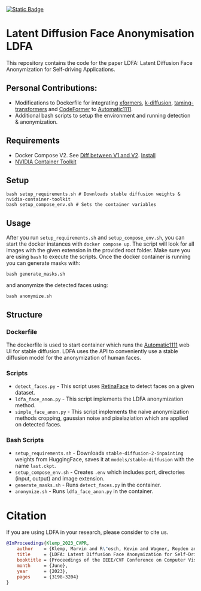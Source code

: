 [![Static Badge](https://img.shields.io/badge/Paper-CVPRW23-1c75b8?style=plastic)](https://openaccess.thecvf.com/content/CVPR2023W/E2EAD/papers/Klemp_LDFA_Latent_Diffusion_Face_Anonymization_for_Self-Driving_Applications_CVPRW_2023_paper.pdf)

# Latent Diffusion Face Anonymisation LDFA
This repository contains the code for the paper LDFA: Latent Diffusion Face Anonymization for Self-driving Applications.

## Personal Contributions:
- Modifications to Dockerfile for integrating [xformers](https://github.com/facebookresearch/xformers), [k-diffusion](https://github.com/crowsonkb/k-diffusion.git), [taming-transformers](https://github.com/CompVis/taming-transformers.git) and [CodeFormer](https://github.com/sczhou/CodeFormer) to [Automatic1111](https://github.com/AUTOMATIC1111/stable-diffusion-webui).
- Additional bash scripts to setup the environment and running detection & anonymization.

## Requirements
- Docker Compose V2. See [Diff between V1 and V2](https://docs.docker.com/compose/migrate/#what-are-the-functional-differences-between-compose-v1-and-compose-v2). [Install](https://docs.docker.com/compose/install/linux/)
- [NVIDIA Container Toolkit](https://docs.nvidia.com/datacenter/cloud-native/container-toolkit/latest/index.html)

## Setup
```shell
bash setup_requirements.sh # Downloads stable diffusion weights & nvidia-container-toolkit
bash setup_compose_env.sh # Sets the container variables
```

## Usage
After you run ```setup_requirements.sh``` and ```setup_compose_env.sh```, you can start the docker instances with `docker compose up`.
The script will look for all images with the given extension in the provided root folder. Make sure you are using `bash` to execute the scripts.
Once the docker container is running you can generate masks with:
```shell
bash generate_masks.sh
```

and anonymize the detected faces using:
```shell
bash anonymize.sh
```

## Structure
### Dockerfile
The dockerfile is used to start container which runs the [Automatic1111](https://github.com/AUTOMATIC1111/stable-diffusion-webui) web UI for stable diffusion. LDFA uses the API to conveniently use a stable diffusion model for the anonymization of human faces.

### Scripts

- `detect_faces.py` - This script uses [RetinaFace](https://github.com/serengil/retinaface) to detect faces on a given dataset.  
- `ldfa_face_anon.py` - This script implements the LDFA anonymization method.  
- `simple_face_anon.py` - This script implements the naive anonymization methods cropping, gaussian noise and pixelaziation which are applied on detected faces. 

### Bash Scripts

- `setup_requirements.sh` - Downloads `stable-diffusion-2-inpainting` weights from HuggingFace, saves it at `models/stable-diffusion` with the name `last.ckpt`.
- `setup_compose_env.sh` - Creates `.env` which includes port, directories (input, output) and image extension.
- `generate_masks.sh` - Runs `detect_faces.py` in the container.
- `anonymize.sh` - Runs `ldfa_face_anon.py` in the container.


# Citation

If you are using LDFA in your research, please consider to cite us.

```bibtex
@InProceedings{Klemp_2023_CVPR,
    author    = {Klemp, Marvin and R\"osch, Kevin and Wagner, Royden and Quehl, Jannik and Lauer, Martin},
    title     = {LDFA: Latent Diffusion Face Anonymization for Self-Driving Applications},
    booktitle = {Proceedings of the IEEE/CVF Conference on Computer Vision and Pattern Recognition (CVPR) Workshops},
    month     = {June},
    year      = {2023},
    pages     = {3198-3204}
}
```